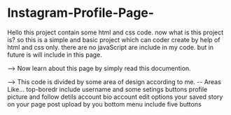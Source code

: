 # Instagram-Profile-Page-
Hello this project contain some html and css code. now what is this project is? so this is a simple and basic project which can coder create by help of html and css only. there are no javaScript are include in my code. but in future is will include in this page.

--> Now learn about this page by simply read this documention.

--> This code is divided by some area of design according to me.
-- Areas Like...
top-boredr include username and some setings buttons
profile picture and follow detils
account bio
account edit options
your saved story on your page
post upload by you
bottom menu include five buttons




